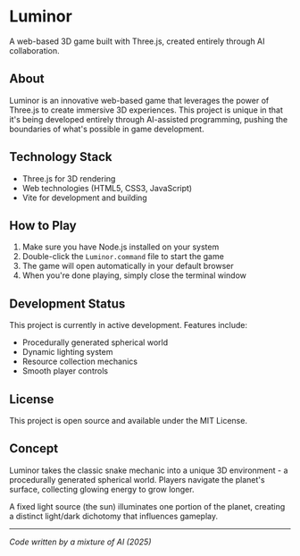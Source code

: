 # Luminor

A web-based 3D game built with Three.js, created entirely through AI collaboration.

## About

Luminor is an innovative web-based game that leverages the power of Three.js to create immersive 3D experiences. This project is unique in that it's being developed entirely through AI-assisted programming, pushing the boundaries of what's possible in game development.

## Technology Stack

- Three.js for 3D rendering
- Web technologies (HTML5, CSS3, JavaScript)
- Vite for development and building

## How to Play

1. Make sure you have Node.js installed on your system
2. Double-click the `Luminor.command` file to start the game
3. The game will open automatically in your default browser
4. When you're done playing, simply close the terminal window

## Development Status

This project is currently in active development. Features include:
- Procedurally generated spherical world
- Dynamic lighting system
- Resource collection mechanics
- Smooth player controls

## License

This project is open source and available under the MIT License.

## Concept

Luminor takes the classic snake mechanic into a unique 3D environment - a procedurally generated spherical world. Players navigate the planet's surface, collecting glowing energy to grow longer.

A fixed light source (the sun) illuminates one portion of the planet, creating a distinct light/dark dichotomy that influences gameplay.

---

*Code written by a mixture of AI (2025)* 